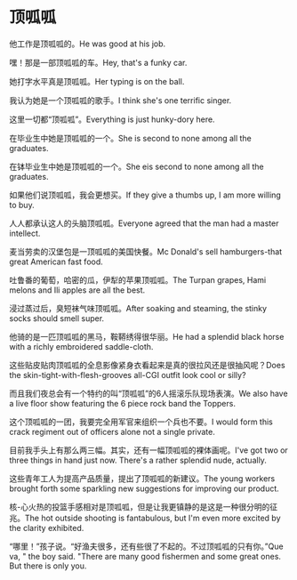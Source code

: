 # 顶呱呱

<p><span class="chinese">他工作是顶呱呱的。</span><span class="english">He was good at his job.</span></p>

<p><span class="chinese">嘿！那是一部顶呱呱的车。</span><span class="english">Hey, that's a funky car.</span></p>

<p><span class="chinese">她打字水平真是顶呱呱。</span><span class="english">Her typing is on the ball.</span></p>

<p><span class="chinese">我认为她是一个顶呱呱的歌手。</span><span class="english">I think she's one terrific singer.</span></p>

<p><span class="chinese">这里一切都“顶呱呱”。</span><span class="english">Everything is just hunky-dory here.</span></p>

<p><span class="chinese">在毕业生中她是顶呱呱的一个。</span><span class="english">She is second to none among all the graduates.</span></p>

<p><span class="chinese">在钵毕业生中她是顶呱呱的一个。</span><span class="english">She eis second to none among all the graduates.</span></p>

<p><span class="chinese">如果他们说顶呱呱，我会更想买。</span><span class="english">If they give a thumbs up, I am more willing to buy.</span></p>

<p><span class="chinese">人人都承认这人的头脑顶呱呱。</span><span class="english">Everyone agreed that the man had a master intellect.</span></p>

<p><span class="chinese">麦当劳卖的汉堡包是一顶呱呱的美国快餐。</span><span class="english">Mc Donald's sell hamburgers-that great American fast food.</span></p>

<p><span class="chinese">吐鲁番的葡萄，哈密的瓜，伊犁的苹果顶呱呱。</span><span class="english">The Turpan grapes, Hami melons and Ili apples are all the best.</span></p>

<p><span class="chinese">浸过蒸过后，臭短袜气味顶呱呱。</span><span class="english">After soaking and steaming, the stinky socks should smell super.</span></p>

<p><span class="chinese">他骑的是一匹顶呱呱的黑马，鞍鞯绣得很华丽。</span><span class="english">He had a splendid black horse with a richly embroidered saddle-cloth.</span></p>

<p><span class="chinese">这些贴皮贴肉顶呱呱的全息影像紧身衣看起来是真的很拉风还是很抽风呢？</span><span class="english">Does the skin-tight-with-flesh-grooves all-CGI outfit look cool or silly?</span></p>

<p><span class="chinese">而且我们夜总会有一个特约的叫“顶呱呱”的6人摇滚乐队现场表演。</span><span class="english">We also have a live floor show featuring the 6 piece rock band the Toppers.</span></p>

<p><span class="chinese">这个顶呱呱的一团，我要完全用军官来组织一个兵也不要。</span><span class="english">I would form this crack regiment out of officers alone not a single private.</span></p>

<p><span class="chinese">目前我手头上有那么两三幅。其实，还有一幅顶呱呱的裸体画呢。</span><span class="english">I've got two or three things in hand just now. There's a rather splendid nude, actually.</span></p>

<p><span class="chinese">这些青年工人为提高产品质量，提出了顶呱呱的新建议。</span><span class="english">The young workers brought forth some sparkling new suggestions for improving our product.</span></p>

<p><span class="chinese">核-心火热的投篮手感相对是顶呱呱，但是让我更镇静的是这是一种很分明的征兆。</span><span class="english">The hot outside shooting is fantabulous, but I'm even more excited by the clarity exhibited.</span></p>

<p><span class="chinese">“哪里！”孩子说。“好渔夫很多，还有些很了不起的。不过顶呱呱的只有你。”</span><span class="english">Que va, " the boy said. "There are many good fishermen and some great ones. But there is only you.</span></p>

